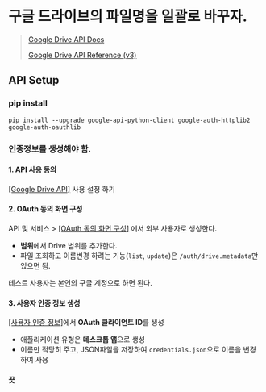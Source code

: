 # 구글 드라이브의 파일명을 일괄로 바꾸자.

> [Google Drive API Docs](https://developers.google.com/drive/api/guides/about-sdk?hl=ko)
> 
> [Google Drive API Reference (v3)](https://developers.google.com/drive/api/reference/rest/v3?hl=ko)

## API Setup

### pip install

```
pip install --upgrade google-api-python-client google-auth-httplib2 google-auth-oauthlib
```

### 인증정보를 생성해야 함.

#### 1. API 사용 동의

[[Google Drive API]](https://console.cloud.google.com/flows/enableapi?apiid=drive.googleapis.com&hl=ko) 사용 설정 하기

#### 2. OAuth 동의 화면 구성

API 및 서비스 > [[OAuth 동의 화면 구성]](https://console.cloud.google.com/apis/credentials/consent?hl=ko) 에서 외부 사용자로 생성한다.
- **범위**에서 Drive 범위를 추가한다.
- 파일 조회하고 이름변경 하려는 기능(`list`, `update`)은 `/auth/drive.metadata`만 있으면 됨.

테스트 사용자는 본인의 구글 계정으로 하면 된다.

#### 3. 사용자 인증 정보 생성

[[사용자 인증 정보]](https://console.cloud.google.com/apis/credentials?hl=ko)에서 **OAuth 클라이언트 ID**를 생성

- 애플리케이션 유형은 **데스크톱 앱**으로 생성
- 이름만 적당히 주고, JSON파일을 저장하여 `credentials.json`으로 이름을 변경하여 사용

#### 끗